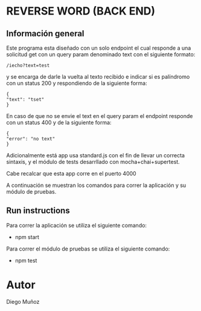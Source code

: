 # REVERSE WORD (BACK END)
## Información general
Este programa esta diseñado con un solo endpoint el cual responde a una solicitud get con un query param denominado text con el siguiente formato:
 ```
 /iecho?text=test
  ```
y se encarga de darle la vuelta al texto recibido e indicar si es palíndromo con un status 200 y respondiendo de la siguiente forma:
 ```
 {
"text": "tset"
}
  ```

En caso de que no se envie el text en el query param el endpoint responde con un status 400 y de la siguiente forma:
 ```
{
"error": "no text"
}

  ```
  Adicionalmente está app usa standard.js con el fin de llevar un correcta sintaxis, y el módulo de tests desarrllado con mocha+chai+supertest.

  Cabe recalcar que esta app corre en el puerto 4000

  A continuación se muestran los comandos para correr la aplicación y su módulo de pruebas.
## Run instructions
Para correr la aplicación se utiliza el siguiente comando:
* npm start

Para correr el módulo de pruebas se utiliza el siguiente comando:
* npm test 

# Autor
Diego Muñoz